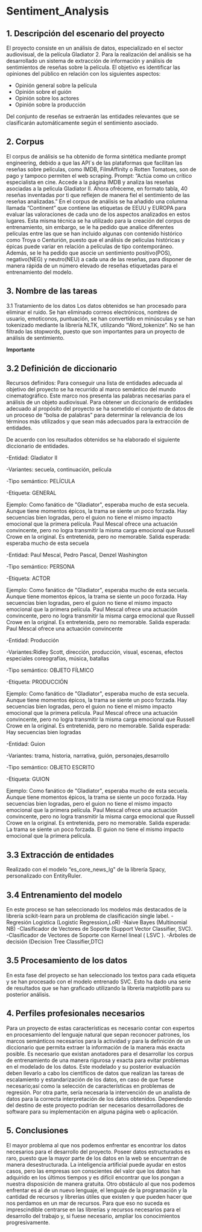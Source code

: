 # Sentiment_Analysis

## 1. Descripción del escenario del proyecto
El proyecto consiste en un análisis de datos, especializado en el sector audiovisual, de la película Gladiator 2. Para la realización del análisis se ha desarrollado  un  sistema de extracción de información y análisis de sentimientos de reseñas sobre la película.
El objetivo es identificar las opiniones del público en relación con los siguientes aspectos:

- Opinión general sobre la película
- Opinión sobre el guión
- Opinión sobre los actores 
- Opinión sobre la producción

Del conjunto de reseñas se extraerán las entidades relevantes que se clasificarán automáticamente según el sentimiento asociado.


## 2. Corpus

El corpus de análisis se ha obtenido de forma sintética mediante prompt engineering, debido a que las API´s de las plataformas que facilitan las reseñas sobre películas, como IMDB, FilmAffinity o  Rotten Tomatoes,  son de pago y tampoco permiten el web scraping.
Prompt: “Actúa como un crítico especialista en cine. Accede a la página IMDB y analiza las reseñas asociadas a la película Gladiator II. Ahora ofréceme, en formato tabla, 40 reseñas inventadas por ti que reflejen de manera fiel el sentimiento de las reseñas analizadas.”
En el corpus de análisis se ha añadido una columna llamada “Continent” que contiene las etiquetas de EEUU y EUROPA para evaluar las valoraciones de cada uno de los aspectos analizados en estos lugares.
Esta misma técnica se ha utilizado para la creación del corpus de entrenamiento, sin embargo, se le ha pedido que analice diferentes películas entre las que se han incluido algunas con contenido histórico como Troya o Centurión, puesto que el análisis de películas históricas y épicas puede variar en relación a  películas de tipo contemporáneo. Además, se le ha pedido que asocie un sentimiento positivo(POS), negativo(NEG) y neutro(NEU) a cada una de las reseñas, para disponer de manera rápida de un número elevado de reseñas etiquetadas para el entrenamiento del modelo.

## 3. Nombre de las tareas

3.1 Tratamiento de los datos 
Los datos obtenidos se han procesado para eliminar el ruido. Se han eliminado correos electrónicos, nombres de usuario, emoticonos, puntuación, se han convertido en minúsculas y se han tokenizado mediante la librería NLTK, utilizando “Word_tokenize”. No se han filtrado las stopwords,  puesto que  son importantes para un proyecto de análisis de sentimiento.



**Importante**
## 3.2 Definición de diccionario

Recursos definidos:
Para conseguir una lista de entidades adecuada al objetivo del proyecto se ha recurrido al marco semántico del mundo cinematográfico. Este marco nos presenta las palabras necesarias para el análisis de un objeto audiovisual. Para obtener un diccionario de entidades adecuado al propósito del proyecto se ha sometido  el conjunto de datos de un proceso de “bolsa de palabras” para determinar la relevancia de los términos más  utilizados y que sean más adecuados para la extracción de entidades.


De acuerdo con los resultados obtenidos se ha elaborado el siguiente diccionario de entidades.

-Entidad: Gladiator II

-Variantes: secuela, continuación, película  

-Tipo semántico: PELÍCULA

-Etiqueta: GENERAL

Ejemplo: Como fanático de "Gladiator", esperaba mucho de esta secuela. Aunque tiene momentos épicos, la trama se siente un poco forzada. Hay secuencias bien logradas, pero el guion no tiene el mismo impacto emocional que la primera película. Paul Mescal ofrece una actuación convincente, pero no logra transmitir la misma carga emocional que Russell Crowe en la original. Es entretenida, pero no memorable.
Salida esperada: esperaba mucho de esta secuela

-Entidad: Paul Mescal, Pedro Pascal, Denzel Washington

-Tipo semántico: PERSONA  

-Etiqueta: ACTOR  

Ejemplo: Como fanático de "Gladiator", esperaba mucho de esta secuela. Aunque tiene momentos épicos, la trama se siente un poco forzada. Hay secuencias bien logradas, pero el guion no tiene el mismo impacto emocional que la primera película. Paul Mescal ofrece una actuación convincente, pero no logra transmitir la misma carga emocional que Russell Crowe en la original. Es entretenida, pero no memorable.
Salida esperada: Paul Mescal ofrece una actuación convincente

-Entidad: Producción

-Variantes:Ridley Scott, dirección, producción, visual, escenas,  efectos especiales coreografías, música, batallas  

-Tipo semántico: OBJETO FÍLMICO  

-Etiqueta: PRODUCCIÓN  

Ejemplo: Como fanático de "Gladiator", esperaba mucho de esta secuela. Aunque tiene momentos épicos, la trama se siente un poco forzada. Hay secuencias bien logradas, pero el guion no tiene el mismo impacto emocional que la primera película. Paul Mescal ofrece una actuación convincente, pero no logra transmitir la misma carga emocional que Russell Crowe en la original. Es entretenida, pero no memorable.
Salida esperada: Hay secuencias bien logradas

-Entidad: Guion  

-Variantes: trama, historia, narrativa, guión, personajes,desarrollo 

-Tipo semántico: OBJETO ESCRITO  

-Etiqueta: GUION  

Ejemplo: Como fanático de "Gladiator", esperaba mucho de esta secuela. Aunque tiene momentos épicos, la trama se siente un poco forzada. Hay secuencias bien logradas, pero el guion no tiene el mismo impacto emocional que la primera película. Paul Mescal ofrece una actuación convincente, pero no logra transmitir la misma carga emocional que Russell Crowe en la original. Es entretenida, pero no memorable.
Salida esperada: La trama se siente un poco forzada. El guion no tiene el mismo impacto emocional que la primera película.

## 3.3 Extracción de entidades

Realizado con el modelo “es_core_news_lg" de la librería Spacy, personalizado con EntityRuler.

## 3.4 Entrenamiento del modelo

En este proceso se han seleccionado los modelos más destacados de la librería scikit-learn para un problema de clasificación single label.
-Regresión Logística  (Logistic Regression,LoR)
-Naive Bayes (Multinomial NB)
-Clasificador de Vectores de Soporte (Support Vector Classifier, SVC).
-Clasificador de Vectores de Soporte con Kernel lineal ( LSVC ).
-Árboles de decisión (Decision Tree Classifier,DTC)

## 3.5 Procesamiento de los datos
En esta fase del proyecto se han seleccionado los textos para cada etiqueta y se han procesado con el modelo entrenado SVC. Esto ha dado una serie de resultados que se han graficado utilizando la librería matplotlib para su posterior análisis.


## 4. Perfiles profesionales necesarios

Para un proyecto de estas características es necesario contar con expertos en procesamiento del lenguaje natural que sepan reconocer patrones, los marcos semánticos necesarios para la actividad y para la definición de un diccionario que permita extraer la información de la manera más exacta posible. 
Es necesario que existan anotadores para el desarrollar los corpus de entrenamiento de una manera rigurosa y exacta para evitar problemas en el modelado de los datos.
Este modelado y su posterior evaluación deben llevarlo a cabo los científicos de datos que  realizan las tareas de escalamiento y estandarización de los datos, en caso de que fuese necesario;así como  la selección de características en problemas de regresión. 
Por otra parte, sería necesaria la intervención de un analista de datos para la correcta interpretación de los datos obtenidos. 
Dependiendo del destino de este proyecto podrían ser necesarios desarrolladores de software para su implementación en alguna página web o aplicación. 

## 5. Conclusiones

El mayor problema al que nos podemos enfrentar es encontrar los datos necesarios para el desarrollo del proyecto. Poseer datos estructurados es raro, puesto que la mayor parte de los datos en la web se encuentran de manera desestructurada. La inteligencia artificial puede ayudar en estos casos, pero las empresas son conscientes del valor que los datos han adquirido en los últimos tiempos y es difícil encontrar que los pongan a nuestra disposición de manera gratuita. Otro obstáculo al que nos podemos enfrentar es al de un nuevo lenguaje, el lenguaje de la programación y la cantidad de recursos y librerías útiles que existen y que pueden hacer que nos perdamos en un mar de recursos. Para que eso no suceda es imprescindible centrarse en las librerías y recursos necesarios para el desarrollo del trabajo y, si fuese necesario, ampliar los conocimientos progresivamente.
